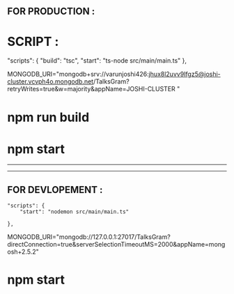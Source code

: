 ## FOR PRODUCTION : 

# SCRIPT : 

  "scripts": {
    "build": "tsc",
    "start": "ts-node src/main/main.ts"
  },

MONGODB_URI="mongodb+srv://varunjoshi426:jhux8l2uvv9Ifgz5@joshi-cluster.vcvph4o.mongodb.net/TalksGram?retryWrites=true&w=majority&appName=JOSHI-CLUSTER
"

# npm run build
# npm start

-------------------------------------------------------------------------------------------
-------------------------------------------------------------------------------------------

## FOR DEVLOPEMENT : 

    "scripts": {
        "start": "nodemon src/main/main.ts"  
        
    },

MONGODB_URI="mongodb://127.0.0.1:27017/TalksGram?directConnection=true&serverSelectionTimeoutMS=2000&appName=mongosh+2.5.2"

# npm start